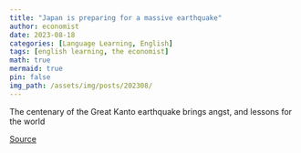 ```yaml
---
title: "Japan is preparing for a massive earthquake"
author: economist
date: 2023-08-18
categories: [Language Learning, English]
tags: [english learning, the economist]
math: true
mermaid: true
pin: false
img_path: /assets/img/posts/202308/
---
```


The centenary of the Great Kanto earthquake brings angst, and lessons for the world

[Source](https://www.ft.com/content/52c805d5-c759-46cc-a0fe-2de2f2d71850)